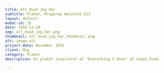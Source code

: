 ```yaml
---
title: Alt Hvad Jeg Har
subtitle: Plakat, Krogerup Højskole E21
layout: default
modal-id: 15
date: 1955-12-29
img: alt_hvad_jeg_har.png
thumbnail: alt_hvad_jeg_har_thumbnail.png
alt: image-alt
project-date: December 1955
client: Mig
category: Plakat
description: En plakat inspireret af "Everything I Have" af Simon Evans, hvor jeg fotograferede hver en dims og stykke ejendel jeg havde med op på højskolen. Plakaten blev solgt på en auktion for 600kr, den var trykt på et stort stykke stof. 

---
```

